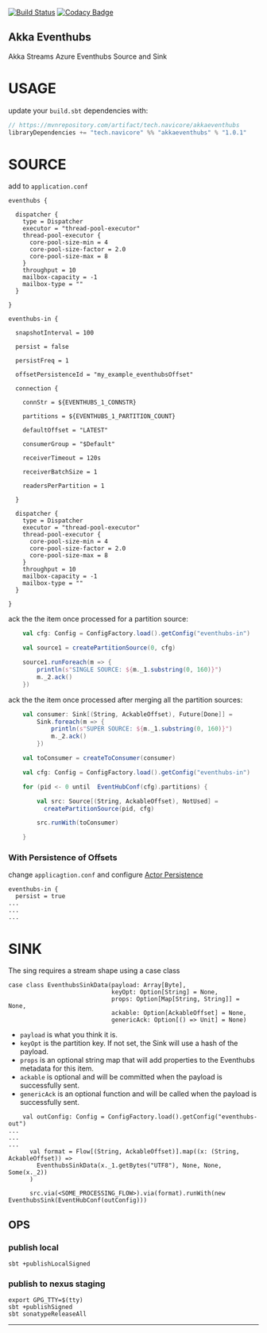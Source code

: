 [![Build Status](https://travis-ci.org/navicore/akka-eventhubs.svg?branch=master)](https://travis-ci.org/navicore/akka-eventhubs)
[![Codacy Badge](https://api.codacy.com/project/badge/Grade/e25a174959584265a3cbc7242c8acc78)](https://www.codacy.com/app/navicore/akka-eventhubs?utm_source=github.com&amp;utm_medium=referral&amp;utm_content=navicore/akka-eventhubs&amp;utm_campaign=Badge_Grade)

Akka Eventhubs
---

Akka Streams Azure Eventhubs Source and Sink

# USAGE

update your `build.sbt` dependencies with:

```scala
// https://mvnrepository.com/artifact/tech.navicore/akkaeventhubs
libraryDependencies += "tech.navicore" %% "akkaeventhubs" % "1.0.1"
```

# SOURCE

add to `application.conf`

```
eventhubs {

  dispatcher {
    type = Dispatcher
    executor = "thread-pool-executor"
    thread-pool-executor {
      core-pool-size-min = 4
      core-pool-size-factor = 2.0
      core-pool-size-max = 8
    }
    throughput = 10
    mailbox-capacity = -1
    mailbox-type = ""
  }

}

eventhubs-in {

  snapshotInterval = 100

  persist = false

  persistFreq = 1

  offsetPersistenceId = "my_example_eventhubsOffset"

  connection {

    connStr = ${EVENTHUBS_1_CONNSTR}

    partitions = ${EVENTHUBS_1_PARTITION_COUNT}

    defaultOffset = "LATEST"

    consumerGroup = "$Default"

    receiverTimeout = 120s

    receiverBatchSize = 1

    readersPerPartition = 1
  
  }

  dispatcher {
    type = Dispatcher
    executor = "thread-pool-executor"
    thread-pool-executor {
      core-pool-size-min = 4
      core-pool-size-factor = 2.0
      core-pool-size-max = 8
    }
    throughput = 10
    mailbox-capacity = -1
    mailbox-type = ""
  }

}

```

ack the the item once processed for a partition source:

```scala
    val cfg: Config = ConfigFactory.load().getConfig("eventhubs-in")

    val source1 = createPartitionSource(0, cfg)

    source1.runForeach(m => {
        println(s"SINGLE SOURCE: ${m._1.substring(0, 160)}")
        m._2.ack()
    })
```

ack the the item once processed after merging all the partition sources:

```scala
    val consumer: Sink[(String, AckableOffset), Future[Done]] =
        Sink.foreach(m => {
            println(s"SUPER SOURCE: ${m._1.substring(0, 160)}")
            m._2.ack()
        })

    val toConsumer = createToConsumer(consumer)

    val cfg: Config = ConfigFactory.load().getConfig("eventhubs-in")

    for (pid <- 0 until  EventHubConf(cfg).partitions) {

        val src: Source[(String, AckableOffset), NotUsed] =
          createPartitionSource(pid, cfg)

        src.runWith(toConsumer)

    }
```

### With Persistence of Offsets

change `applicagtion.conf` and configure [Actor Persistence]

```
eventhubs-in {
  persist = true
...
...
...
```

# SINK

The sing requires a stream shape using a case class

```
case class EventhubsSinkData(payload: Array[Byte],
                             keyOpt: Option[String] = None,
                             props: Option[Map[String, String]] = None,
                             ackable: Option[AckableOffset] = None,
                             genericAck: Option[() => Unit] = None)
```

* `payload` is what you think it is.
* `keyOpt` is the partition key.  If not set, the Sink will use a hash of the payload.
* `props` is an optional string map that will add properties to the Eventhubs metadata for this item.
* `ackable` is optional and will be committed when the payload is successfully sent.
* `genericAck` is an optional function and will be called when the payload is successfully sent.


```
    val outConfig: Config = ConfigFactory.load().getConfig("eventhubs-out")
...
...
...
      val format = Flow[(String, AckableOffset)].map((x: (String, AckableOffset)) =>
        EventhubsSinkData(x._1.getBytes("UTF8"), None, None, Some(x._2))
      )

      src.via(<SOME_PROCESSING_FLOW>).via(format).runWith(new EventhubsSink(EventHubConf(outConfig)))
```

## OPS

### publish local

```console
sbt +publishLocalSigned
```

### publish to nexus staging

```console
export GPG_TTY=$(tty)
sbt +publishSigned
sbt sonatypeReleaseAll
```

---
[Actor Persistence]:https://doc.akka.io/docs/akka/2.5.4/scala/persistence.html

